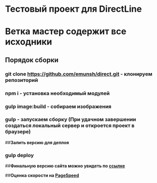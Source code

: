 # **Тестовый проект для DirectLine**

# **Ветка мастер содержит все исходники**

## **Порядок сборки**
### git clone https://github.com/emunsh/direct.git - клонируем репозиторий
### npm i - установка необходимый модулей
### gulp image:build - собираем изображения
### gulp - запускаем сборку (При удачном завершении создаться локальный сервер и откроется проект в браузере)

##**Залить версию для деплоя**
### gulp deploy

##**Финальную версию сайта можно увидеть по [ссылке](https://emunsh.github.io/direct/index.html)**

##**Оценка скорости на [PageSpeed](https://developers.google.com/speed/pagespeed/insights/?url=https%3A%2F%2Femunsh.github.io%2Fdirect%2Findex.html)**
